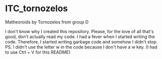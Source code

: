 # ITC_tornozelos
Matheoroids by Tornozelos from group D

I don't know why I created this repository. Please, for the love of all that's good, don't actually read my code.
I had a fever when I started writing the code. Therefore, I started writing garbage code and somehow I didn't stop.
PS. I didn't use the letter w in the code because I don't have a w key. (I had to use Ctrl + V for this README)

